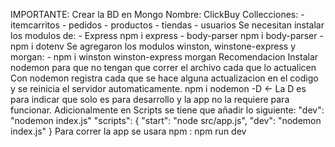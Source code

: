 IMPORTANTE:
Crear la BD en Mongo
Nombre: ClickBuy
Collecciones:
    - itemcarritos
    - pedidos
    - productos
    - tiendas
    - usuarios
Se necesitan instalar los modulos de:
    - Express
    npm i express
    - body-parser
    npm i body-parser
    - npm i dotenv
Se agregaron los modulos winston, winstone-express y morgan:
    - npm i winston winston-express morgan
Recomendacion
    Instalar nodemon para que no tengan que correr el archivo cada que lo actualicen
    Con nodemon registra cada que se hace alguna actualizacion en el codigo y se
    reinicia el servidor automaticamente.
    npm i nodemon -D <- La D es para indicar que solo es para desarrollo y la app no la requiere para funcionar.
    Adicionalmente en Scripts se tiene que añadir lo siguiente: "dev": "nodemon index.js"
    "scripts": {
        "start": "node src/app.js",
        "dev": "nodemon index.js"
    }
    Para correr la app se usara npm : npm run dev
  

